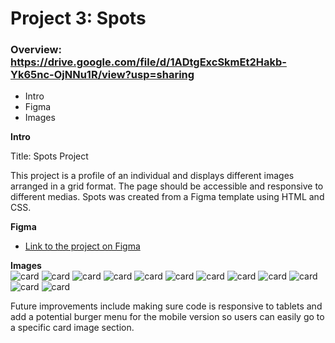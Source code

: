 # Project 3: Spots

### Overview: https://drive.google.com/file/d/1ADtgExcSkmEt2Hakb-Yk65nc-OjNNu1R/view?usp=sharing

- Intro
- Figma
- Images

**Intro**

Title: Spots Project

This project is a profile of an individual and displays different images arranged in a grid format. The page should be accessible and responsive to different medias. Spots was created from a Figma template using HTML and CSS.

**Figma**

- [Link to the project on Figma](https://www.figma.com/file/BBNm2bC3lj8QQMHlnqRsga/Sprint-3-Project-%E2%80%94-Spots?type=design&node-id=2%3A60&mode=design&t=afgNFybdorZO6cQo-1)

**Images**  
 ![card](./images/1-photo-by-moritz-feldmann-from-pexels.jpg)
![card](./images/2-photo-by-ceiline-from-pexels.jpg)
![card](./images/3-photo-by-tubanur-dogan-from-pexels.jpg)
![card](./images/3-photo-by-tubanur-dogan-from-pexels.jpg)
![card](./images/4-photo-by-maurice-laschet-from-pexels.jpg)
![card](./images/5-photo-by-van-anh-nguyen-from-pexels.jpg)
![card](./images/6-photo-by-moritz-feldmann-from-pexels.jpg)
![card](./images/avatar.jpg)
![card](./images/like.svg)
![card](./images/logo.svg)
![card](./images/pencil.svg)
![card](./images/plus.svg)

Future improvements include making sure code is responsive to tablets and add a potential burger menu for the mobile version so users can easily go to a specific card image section.
